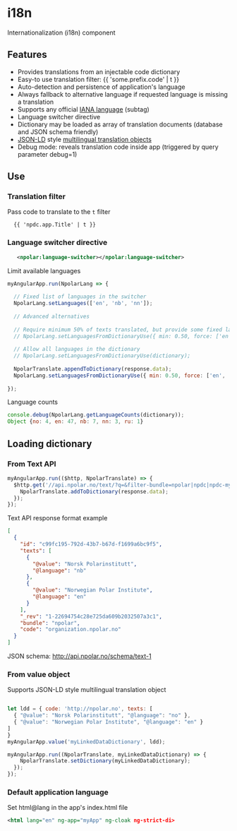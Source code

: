 # i18n

Internationalization (i18n) component

## Features
* Provides translations from an injectable code dictionary
* Easy-to use translation filter: {{ 'some.prefix.code' | t }}
* Auto-detection and persistence of application's language
* Always fallback to alternative language if requested language is missing a translation
* Supports any official [IANA language](http://www.iana.org/assignments/language-subtag-registry/language-subtag-registry) (subtag)
* Language switcher directive
* Dictionary may be loaded as array of translation documents (database and JSON schema friendly)
* [JSON-LD](http://www.w3.org/TR/json-ld/) style [multilingual translation objects](http://www.w3.org/TR/json-ld/#string-internationalization)
* Debug mode: reveals translation code inside app (triggered by query parameter debug=1)

## Use

### Translation filter
Pass code to translate to the `t` filter 
```
  {{ 'npdc.app.Title' | t }}
```

### Language switcher directive
```xml
   <npolar:language-switcher></npolar:language-switcher>
```
Limit available languages

```javascript
myAngularApp.run(NpolarLang => {
  
  // Fixed list of languages in the switcher
  NpolarLang.setLanguages(['en', 'nb', 'nn']);
  
  // Advanced alternatives
  
  // Require minimum 50% of texts translated, but provide some fixed languages no matter
  // NpolarLang.setLanguagesFromDictionaryUse({ min: 0.50, force: ['en', 'nb', 'nn'], dictionary });
  
  // Allow all languages in the dictionary
  // NpolarLang.setLanguagesFromDictionaryUse(dictionary);
  
  NpolarTranslate.appendToDictionary(response.data);
  NpolarLang.setLanguagesFromDictionaryUse({ min: 0.50, force: ['en', 'nb', 'nn'], dictionary });
  
});
```

Language counts

```javascript
console.debug(NpolarLang.getLanguageCounts(dictionary));
Object {no: 4, en: 47, nb: 7, nn: 3, ru: 1}

```


## Loading dictionary

### From Text API

```javascript
myAngularApp.run(($http, NpolarTranslate) => {
  $http.get('//api.npolar.no/text/?q=&filter-bundle=npolar|npdc|npdc-myapp&format=json&variant=array&limit=all').then(response => {
    NpolarTranslate.addToDictionary(response.data);
  });
});
```

Text API response format example
```json
[
  {
    "id": "c99fc195-792d-43b7-b67d-f1699a6bc9f5",
    "texts": [
      {
        "@value": "Norsk Polarinstitutt",
        "@language": "nb"
      },
      {
        "@value": "Norwegian Polar Institute",
        "@language": "en"
      }
    ],
    "_rev": "1-22694754c28e725da609b2032507a3c1",
    "bundle": "npolar",
    "code": "organization.npolar.no"
  }
]
```
JSON schema: http://api.npolar.no/schema/text-1

### From value object

Supports JSON-LD style multilingual translation object

```javascript

let ldd = { code: 'http://npolar.no', texts: [
  { "@value": "Norsk Polarinstitutt", "@language": "no" },
  { "@value": "Norwegian Polar Institute", "@language": "en" }
]
}
myAngularApp.value('myLinkedDataDictionary', ldd);

myAngularApp.run((NpolarTranslate, myLinkedDataDictionary) => {
    NpolarTranslate.setDictionary(myLinkedDataDictionary);
  });
});
```

### Default application language

Set html@lang in the app's index.html file
```xml
<html lang="en" ng-app="myApp" ng-cloak ng-strict-di>
```